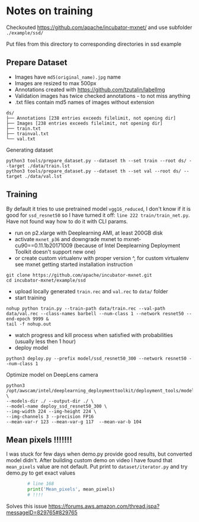 # Notes on training 

Checkouted https://github.com/apache/incubator-mxnet/ and use subfolder `./example/ssd/`

Put files from this directory to corresponding directories in ssd example

## Prepare Dataset 
- Images have `md5(original_name).jpg` name
- Images are resized to max 500px
- Annotations created with https://github.com/tzutalin/labelImg
- Validation images has twice checked annotations - to not miss anything
- .txt files contain md5 names of images without extension

```
ds/
├── Annotations [238 entries exceeds filelimit, not opening dir]
├── Images [238 entries exceeds filelimit, not opening dir]
├── train.txt
├── trainval.txt
└── val.txt
```
Generating dataset
```
python3 tools/prepare_dataset.py --dataset th --set train --root ds/ --target ./data/train.lst
python3 tools/prepare_dataset.py --dataset th --set val --root ds/ --target ./data/val.lst
```

## Training
By default it tries to use pretrained model `vgg16_reduced`, I don't know if it is good for `ssd_resnet50` so I have turned it off: `line 222 train/train_net.py`. Have not found way how to do it with CLI params.

- run on p2.xlarge with Deeplearning AMI, at least 200GB disk
- activate `mxnet_p36` and downgrade mxnet to mxnet-cu90==0.11.1b20171009 (because of Intel Deeplearning Deployment Toolkit doesn't support new one)
- or create custom virtualenv with proper version ^, for custom virtualenv see mxnet getting started installation instruction

```
git clone https://github.com/apache/incubator-mxnet.git
cd incubator-mxnet/example/ssd
```
- upload locally generated `train.rec` and `val.rec` to `data/` folder 
- start training
```
nohup python train.py --train-path data/train.rec --val-path data/val.rec --class-names barbell --num-class 1 --network resnet50 --end-epoch 9999 &
tail -f nohup.out
```
- watch progress and kill process when satisfied with probabilities (usually less then 1 hour)
- deploy model
```
python3 deploy.py --prefix model/ssd_resnet50_300 --network resnet50 --num-class 1
```

Optimize model on DeepLens camera
```
python3 /opt/awscam/intel/deeplearning_deploymenttoolkit/deployment_tools/model_optimizer/mxnet_converter/mo_mxnet_converter.py \ 
--models-dir ./ --output-dir ./ \
--model-name deploy_ssd_resnet50_300 \
--img-width 224 --img-height 224 \
--img-channels 3 --precision FP16 
--mean-var-r 123 --mean-var-g 117  --mean-var-b 104
```
## Mean pixels !!!!!!!
I was stuck for few days when demo.py provide good results, but converted model didn't. After building custom demo on video I have found that `mean_pixels` value are not default. Put print to `dataset/iterator.py` and try demo.py to get exact values
```python
        # line 168
        print('Mean_pixels', mean_pixels)
        # !!!! 
```

Solves this issue https://forums.aws.amazon.com/thread.jspa?messageID=829765#829765

